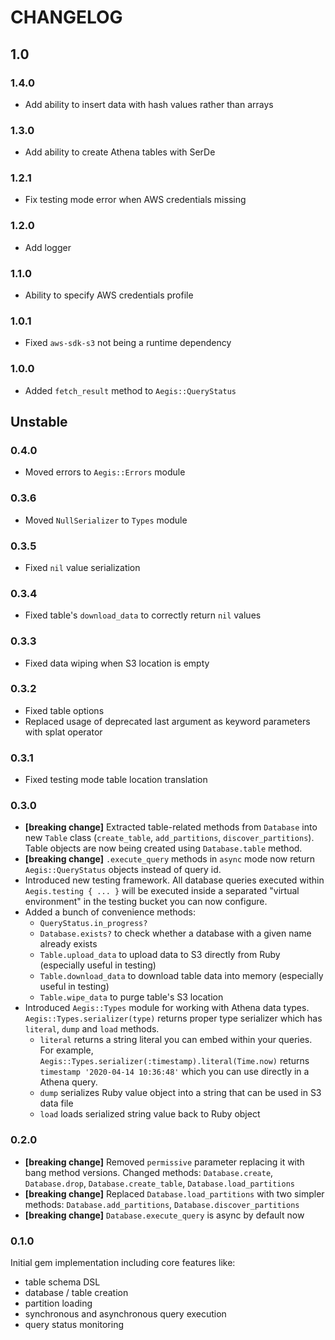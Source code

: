 # CHANGELOG


## 1.0

### 1.4.0

- Add ability to insert data with hash values rather than arrays

### 1.3.0

- Add ability to create Athena tables with SerDe

### 1.2.1

- Fix testing mode error when AWS credentials missing

### 1.2.0

- Add logger

### 1.1.0

- Ability to specify AWS credentials profile

### 1.0.1

- Fixed `aws-sdk-s3` not being a runtime dependency

### 1.0.0

- Added `fetch_result` method to `Aegis::QueryStatus`


## Unstable

### 0.4.0

- Moved errors to `Aegis::Errors` module

### 0.3.6

- Moved `NullSerializer` to `Types` module

### 0.3.5

- Fixed `nil` value serialization

### 0.3.4

- Fixed table's `download_data` to correctly return `nil` values

### 0.3.3

- Fixed data wiping when S3 location is empty

### 0.3.2

- Fixed table options
- Replaced usage of deprecated last argument as keyword parameters with splat operator

### 0.3.1

- Fixed testing mode table location translation

### 0.3.0

- **[breaking change]** Extracted table-related methods from `Database` into new `Table` class (`create_table`,
  `add_partitions`, `discover_partitions`). Table objects are now being created using `Database.table` method.
- **[breaking change]** `.execute_query` methods in `async` mode now return `Aegis::QueryStatus` objects instead of
  query id.
- Introduced new testing framework. All database queries executed within `Aegis.testing { ... }` will be executed
  inside a separated "virtual environment" in the testing bucket you can now configure.
- Added a bunch of convenience methods:
  - `QueryStatus.in_progress?`
  - `Database.exists?` to check whether a database with a given name already exists
  - `Table.upload_data` to upload data to S3 directly from Ruby (especially useful in testing)
  - `Table.download_data` to download table data into memory (especially useful in testing)
  - `Table.wipe_data` to purge table's S3 location
- Introduced `Aegis::Types` module for working with Athena data types. `Aegis::Types.serializer(type)` returns proper
  type serializer which has `literal`, `dump` and `load` methods.
  - `literal` returns a string literal you can embed within your queries.
    For example, `Aegis::Types.serializer(:timestamp).literal(Time.now)` returns `timestamp '2020-04-14 10:36:48'` which
    you can use directly in a Athena query.
  - `dump` serializes Ruby value object into a string that can be used in S3 data file
  - `load` loads serialized string value back to Ruby object

### 0.2.0

- **[breaking change]** Removed `permissive` parameter replacing it with bang method versions. Changed methods:
  `Database.create`, `Database.drop`, `Database.create_table`, `Database.load_partitions`
- **[breaking change]** Replaced `Database.load_partitions` with two simpler methods:
  `Database.add_partitions`, `Database.discover_partitions`
- **[breaking change]** `Database.execute_query` is async by default now

### 0.1.0

Initial gem implementation including core features like:

- table schema DSL
- database / table creation
- partition loading
- synchronous and asynchronous query execution
- query status monitoring
